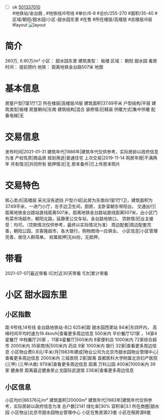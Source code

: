 - [ ] ok [501337010](https://bj.5i5j.com/ershoufang/501337010.html)  
 #地铁站/金台路 ,  #地铁线/6号线
#单价/6-8 #总价/255-270 #面积/35-40   #区域/朝阳/甜水园/小区-甜水园东里 #在售 #所在楼层/高楼层 #总楼层/6层 #layout 
![layout](http://image2a.5i5j.com/bdir/layout/293748.jpg_P5.jpg) 
# 简介 
 260万,  6.90万/m² 
小区： 甜水园东里
建筑类型： 板楼
区域： 朝阳 甜水园
看房时间： 提前预约
地铁： 距离地铁金台路507米 地图
# 基本信息 
 房屋户型|1室1厅1卫
所在楼层|高楼层/6层
建筑面积|37.69平米
户型结构|平层
建筑类型|板楼
房屋朝向|东南
建筑结构|混合
装修情况|精装
供暖方式|集中供暖
配备电梯|无
# 交易信息 
 发布时间|2021-01-31
建筑年代|1986年|建筑年代仅供参考，实际房龄以政府信息为准
产权性质|商品房
规划用途|普通住宅
上次交易|2019-11-14
购房年限|不满两年
共有情况|共同所有
抵押情况|无
房本备件|已上传房本照片
# 交易特色 
 核心卖点|高楼层 采光没有遮挡
户型介绍|此房为东南向1室1厅1卫，建筑面积为37.69平米，一进门小厅，左手边卫生间，厨房，主卧室朝东带阳台。
交通出行|距离地铁金台路站直线距离507米，距离地铁金台路站直线距离507米，出小区门有菜市场超市，朝阳北路，延静里公交车站，金台路地铁口。
贷款情况|业主接受：均可。（贷款情况仅供参考，最终以实际情况为准）
周边配套|周边配套完善，朝阳公园，京客隆超市，各大银行，购物商场一应俱全。
小区信息|小区管理完善，居住人群简单。
权属抵押|无纠纷，无抵押。
# 带看 
 2021-07-07|最近带看	 0|次|近30天带看	 1|次|累计带看
# 小区 甜水园东里
## 小区指数 
 距 6号线,14号线 金台路地铁站-B口 625米|距 甜水园西里站 84米|东四环内， 高峰时间平均时速为19.4km/h|查看更多周边信息
500米内 平价餐厅121家 ，14家4星餐厅
中档餐厅20家 ，11家4星餐厅|500米内 8家便利店
1000米内 72家综合超市
2000米内 35家商场|500米内 药店 9家
1000米内 银行 32家|查看更多周边信息
小区物业费0.8元/平米/月|1983年建成|物业公司为北京市甜水园物业管理中心|查看更多周边信息
2000米内 三级医院 2家|距离 首都医科大学附属北京妇产医院(三甲) (三甲/A类) 979米|查看更多周边信息
距离 万科公园 400米|1000米内 39家 健身房
距离最近健身房止戈国际武道馆 238米|查看更多周边信息
## 小区信息 
 小区均价|66376元/m²
建筑面积|20000m²
建筑年代|1983年|建筑年代仅供参考，实际房龄以政府信息为准
总户数|2141
绿化率|30%
容积率|3.1
所在商圈|甜水园
小区物业|北京市甜水园物业管理中心
小区在售房源23套
小区在租房源8套
